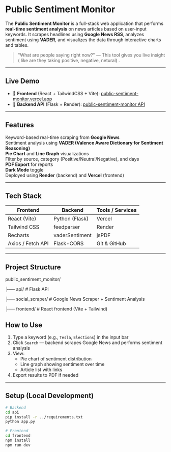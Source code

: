 #  Public Sentiment Monitor

The **Public Sentiment Monitor** is a full-stack web application that performs **real-time sentiment analysis** on news articles based on user-input keywords. It scrapes headlines using **Google News RSS**, analyzes sentiment using **VADER**, and visualizes the data through interactive charts and tables.

>  "What are people saying right now?" — This tool gives you live insight ( like are they taking positive, negative, netural) .

---

##  Live Demo

- 🔗 **Frontend** (React + TailwindCSS + Vite): [public-sentiment-monitor.vercel.app](https://your-vercel-url.vercel.app)
- 🔗 **Backend API** (Flask + Render): [public-sentiment-monitor API](https://your-render-url.onrender.com/api/sentiment)

---

##  Features

 Keyword-based real-time scraping from **Google News**  
 Sentiment analysis using **VADER (Valence Aware Dictionary for Sentiment Reasoning)**  
 **Pie Chart** and **Line Graph** visualizations  
 Filter by source, category (Positive/Neutral/Negative), and days  
 **PDF Export** for reports  
 **Dark Mode** toggle  
 Deployed using **Render** (backend) and **Vercel** (frontend)

---

##  Tech Stack

| Frontend            | Backend            | Tools / Services |
|---------------------|--------------------|------------------|
| React (Vite)        | Python (Flask)     | Vercel           |
| Tailwind CSS        | feedparser         | Render           |
| Recharts            | vaderSentiment     | jsPDF            |
| Axios / Fetch API   | Flask-CORS         | Git & GitHub     |

---

##  Project Structure

public_sentiment_monitor/

├── api/ # Flask API

├── social_scraper/ # Google News Scraper + Sentiment Analysis

├── frontend/ # React frontend (Vite + Tailwind)

##  How to Use

1. Type a keyword (e.g., `Tesla`, `Elections`) in the input bar
2. Click `Search` — backend scrapes Google News and performs sentiment analysis
3. View:
   - Pie chart of sentiment distribution
   - Line graph showing sentiment over time
   - Article list with links
4. Export results to PDF if needed

---

##  Setup (Local Development)

```bash
# Backend
cd api
pip install -r ../requirements.txt
python app.py

# Frontend
cd frontend
npm install
npm run dev

